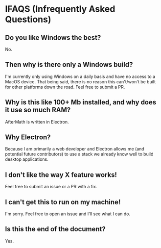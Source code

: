 # IFAQS (Infrequently Asked Questions)

## Do you like Windows the best?
No.

## Then why is there only a Windows build? 
I'm currently only using Windows on a daily basis and have no access to a MacOS device. That being said, there is no reason this can't/won't be built for other platforms down the road. Feel free to submit a PR.  

## Why is this like 100+ Mb installed, and why does it use so much RAM?
AfterMath is written in Electron. 

## Why Electron?
Because I am primarily a web developer and Electron allows me (and potential future contributors) to use a stack we already know well to build desktop applications. 

## I don't like the way X feature works!
Feel free to submit an issue or a PR with a fix.

## I can't get this to run on my machine!
I'm sorry. Feel free to open an issue and I'll see what I can do.

## Is this the end of the document?
Yes.